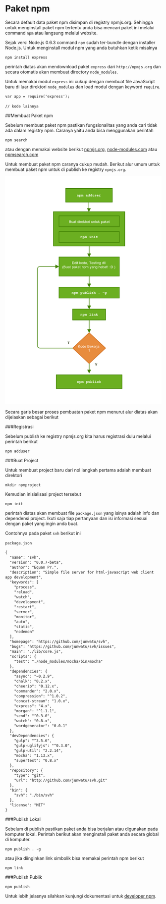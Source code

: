 # Paket npm

Secara default data paket npm disimpan di registry npmjs.org. Sehingga untuk menginstall paket npm tertentu anda bisa mencari paket ini melalui command `npm` atau langsung melalui website.

Sejak versi Node.js 0.6.3 command `npm` sudah ter-bundle dengan installer Node.js. Untuk menginstall modul npm yang anda butuhkan ketik misalnya

```
npm install express

```

perintah diatas akan mendownload paket `express` dari `http://npmjs.org` dan secara otomatis akan membuat directory `node_modules`.

Untuk memakai modul `express` ini cukup dengan membuat file JavaScript baru di luar direktori `node_modules` dan load modul dengan keyword `require`.


```
var app = require('express');

// kode lainnya

```

##Membuat Paket npm

Sebelum membuat paket npm pastikan fungsionalitas yang anda cari tidak ada dalam registry npm. Caranya yaitu anda bisa menggunakan perintah

    npm search

atau dengan memakai website berikut [npmjs.org](http://npmjs.org), [node-modules.com](http://node-modules.com) atau [npmsearch.com](http://npmsearch.com)

Untuk membuat paket npm caranya cukup mudah. Berikut alur umum untuk membuat paket npm untuk di publish ke registry `npmjs.org`.



![alur pembuatan npm](/images/npm-flow.png)

Secara garis besar proses pembuatan paket npm menurut alur diatas akan dijelaskan sebagai berikut

###Registrasi

Sebelum publish ke registry npmjs.org kita harus registrasi dulu melalui perintah berikut

    npm adduser


###Buat Project

Untuk membuat project baru dari nol langkah pertama adalah membuat direktori

    mkdir npmproject

Kemudian inisialisasi project tersebut

    npm init

perintah diatas akan membuat file `package.json` yang isinya adalah info dan dependensi project. Ikuti saja tiap pertanyaan dan isi informasi sesuai dengan paket yang ingin anda buat.

Contohnya pada paket `svh` berikut ini

`package.json`

```
{
  "name": "svh",
  "version": "0.0.7-beta",
  "author": "Equan Pr.",
  "description": "Simple file server for html-javascript web client app development",
  "keywords": [
    "process",
    "reload",
    "watch",
    "development",
    "restart",
    "server",
    "monitor",
    "auto",
    "static",
    "nodemon"
  ],
  "homepage": "https://github.com/junwatu/svh",
  "bugs": "https://github.com/junwatu/svh/issues",
  "main": "./lib/core.js",
  "scripts": {
    "test": "./node_modules/mocha/bin/mocha"
  },
  "dependencies": {
    "async": "~0.2.9",
    "chalk": "0.2.x",
    "cheerio": "0.12.x",
    "commander": "2.0.x",
    "compression": "^1.0.2",
    "concat-stream": "1.0.x",
    "express": "4.x",
    "morgan": "^1.1.1",
    "send": "^0.3.0",
    "watch": "0.8.x",
    "wordgenerator": "0.0.1"
  },
  "devDependencies": {
    "gulp": "^3.5.6",
    "gulp-uglifyjs": "^0.3.0",
    "gulp-util": "2.2.14",
    "mocha": "1.13.x",
    "supertest": "0.8.x"
  },
  "repository": {
    "type": "git",
    "url": "http://github.com/junwatu/svh.git"
  },
  "bin": {
    "svh": "./bin/svh"
  },
  "license": "MIT"
}
```

###Publish Lokal

Sebelum di publish pastikan paket anda bisa berjalan atau digunakan pada komputer lokal. Perintah berikut akan menginstall paket anda secara global di komputer.

    npm publish . -g


atau jika diinginkan link simbolik bisa memakai perintah npm berikut

    npm link



###Publish Publik

    npm publish


Untuk lebih jelasnya silahkan kunjungi dokumentasi untuk [developer npm](https://www.npmjs.org/doc/misc/npm-developers.html).










